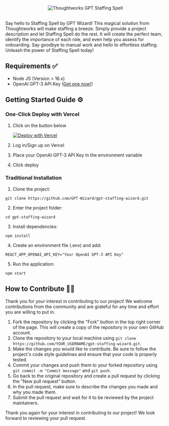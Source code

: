 <div align="center">
  <img src="https://images.ctfassets.net/a0typynlh1op/3K2yEhlW9hdD2yRjoSKyv8/e10c56ad9e68ec74b8552a959cf1e148/staffing-spell-low-resolution-logo-color-on-transparent-background.png?fm=jpg&fl=progressive" alt="Thoughtworks GPT Staffing Spell" />
</div>

<br/>

Say hello to Staffing Spell by GPT Wizard! This magical solution from Thoughtworks will make staffing a breeze. Simply provide a project description and let Staffing Spell do the rest. It will create the perfect team, identify the importance of each role, and even help you assess for onboarding. Say goodbye to manual work and hello to effortless staffing. Unleash the power of Staffing Spell today!

## Requirements ✅

- Node JS (Version > 16.x)
- OpenAI GPT-3 API Key ([Get one now!](https://platform.openai.com/account/api-keys))

## Getting Started Guide ⚙️

### One-Click Deploy with Vercel
1. Click on the button below

    [![Deploy with Vercel](https://vercel.com/button)](https://vercel.com/new/clone?repository-url=https%3A%2F%2Fgithub.com%2FGPT-Wizard%2Fgpt-staffing-wizard&env=REACT_APP_OPENAI_API_KEY&envDescription=Your%20OpenAI%20GPT-3%20API%20Key&envLink=https%3A%2F%2Fplatform.openai.com%2Faccount%2Fapi-keys&project-name=gpt-staffing-wizard&repository-name=gpt-staffing-wizard&demo-title=GPT%20Staffing%20Spell&demo-description=Experience%20effortless%20staffing%20with%20Staffing%20Spell%20by%20GPT%20Wizard.%20A%20magical%20solution%20that%20creates%20perfect%20teams%2C%20identifies%20role%20importance%20%26%20assesses%20for%20onboarding%20with%20just%20a%20project%20description.%20Unleash%20the%20magic%20today!%20%F0%9F%A7%99%E2%80%8D%E2%99%82%EF%B8%8F)

2. Log in/Sign up on Vercel
3. Place your OpenAI GPT-3 API Key in the environment variable
4. Click deploy

### Traditional Installation
1. Clone the project: 
```
git clone https://github.com/GPT-Wizard/gpt-staffing-wizard.git
```
2. Enter the project folder: 
```
cd gpt-staffing-wizard
```
3. Install dependencies: 
```
npm install
```
4. Create an environment file (.env) and add:
```
REACT_APP_OPENAI_API_KEY="Your OpenAI GPT-3 API Key"
```
5. Run the application: 
```
npm start
```

## How to Contribute 👨‍💻

Thank you for your interest in contributing to our project! We welcome contributions from the community and are grateful for any time and effort you are willing to put in.

1. Fork the repository by clicking the "Fork" button in the top right corner of the page. This will create a copy of the repository in your own GitHub account.
2. Clone the repository to your local machine using `git clone https://github.com/YOUR_USERNAME/gpt-staffing-wizard.git`.
3. Make the changes you would like to contribute. Be sure to follow the project's code style guidelines and ensure that your code is properly tested.
4. Commit your changes and push them to your forked repository using `git commit -m "Commit message"` and `git push`.
5. Go back to the original repository and create a pull request by clicking the "New pull request" button.
6. In the pull request, make sure to describe the changes you made and why you made them.
7. Submit the pull request and wait for it to be reviewed by the project maintainers.

Thank you again for your interest in contributing to our project! We look forward to reviewing your pull request.
